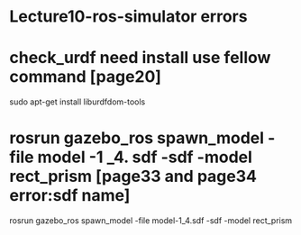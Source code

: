 # Lecture10-ros-simulator errors

# check_urdf need install use fellow command [page20]

sudo apt-get install liburdfdom-tools

#  rosrun gazebo_ros spawn_model -file model -1 _4. sdf -sdf -model rect_prism [page33 and page34 error:sdf name]

rosrun gazebo_ros spawn_model -file model-1_4.sdf -sdf -model rect_prism


